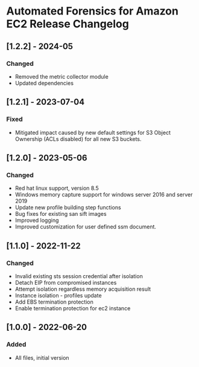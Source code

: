 # Automated Forensics for Amazon EC2 Release Changelog

## [1.2.2] - 2024-05

### Changed
- Removed the metric collector module
- Updated dependencies

## [1.2.1] - 2023-07-04

### Fixed
- Mitigated impact caused by new default settings for S3 Object Ownership (ACLs disabled) for all new S3 buckets.

## [1.2.0] - 2023-05-06

### Changed
- Red hat linux support, version 8.5
- Windows memory capture support for windows server 2016 and server 2019
- Update new profile building step functions
- Bug fixes for existing san sift images
- Improved logging 
- Improved customization for user defined ssm document.

## [1.1.0] - 2022-11-22

### Changed
- Invalid existing sts session credential after isolation
- Detach EIP from compromised instances
- Attempt isolation regardless memory acquisition result
- Instance isolation - profiles update
- Add EBS termination protection
- Enable termination protection for ec2 instance

## [1.0.0] - 2022-06-20

### Added

-   All files, initial version
